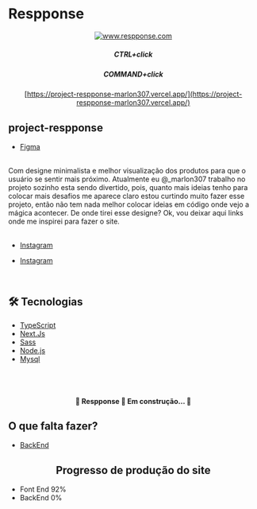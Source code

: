 # Respponse

<div align="center">

[<img alt="www.respponse.com" title="www.respponse.com" src="./public/favico.ico" />](https://project-respponse-marlon307.vercel.app/)

##### CTRL+click

##### COMMAND+click

[https://project-respponse-marlon307.vercel.app/](https://project-respponse-marlon307.vercel.app/)

</div>

## project-respponse

- [Figma](<https://www.figma.com/file/iQODOgouFLNUlYJvySj7ln/Untitled?node-id=57%3A21>)

</br>
Com designe minimalista e melhor visualização dos produtos para que o usuário se sentir mais próximo.
Atualmente eu @_marlon307 trabalho no projeto sozinho esta sendo divertido, pois, quanto mais ideias tenho para colocar mais desafios me aparece claro estou curtindo muito fazer esse projeto, então não tem nada melhor colocar ideias em código onde vejo a mágica acontecer. De onde tirei esse designe? Ok, vou deixar aqui links onde me inspirei para fazer o site.
</br>
</br>

- [Instagram](https://www.instagram.com/p/CQ0oSSKowkq/)

- [Instagram](https://www.instagram.com/p/CQ0CXUZj6KB/)

</br>

## 🛠 Tecnologias

- [TypeScript](https://www.typescriptlang.org/)
- [Next.Js](https://nextjs.org/)
- [Sass](https://sass-lang.com/)
- [Node.js](https://nodejs.org/en/)
- [Mysql](https://www.mysql.com/)
</br>
</br>

<h4 align="center">🚧  Respponse 🚀 Em construção...  🚧</h4>

## O que falta fazer?

- [BackEnd](#-BackEnd)

<h2 align="center">Progresso de produção do site</h2>

- Font End 92%
- BackEnd 0%
